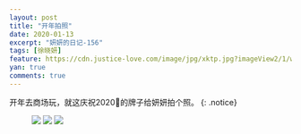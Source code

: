 ```yaml
---
layout: post
title: "开年拍照"
date: 2020-01-13
excerpt: "妍妍的日记-156"
tags: [徐晓妍]
feature: https://cdn.justice-love.com/image/jpg/xktp.jpg?imageView2/1/w/1200/h/500
yan: true
comments: true
---
```

开年去商场玩，就这庆祝2020🎉的牌子给妍妍拍个照。
{: .notice}
<figure>
    <img src="{{ site.staticUrl }}/yanyan/image/2020paizhao1.jpg" />
    <img src="{{ site.staticUrl }}/yanyan/image/2020paizhao2.jpg" />
    <img src="{{ site.staticUrl }}/yanyan/image/2020paizhao3.jpg" />
</figure>
